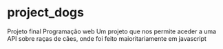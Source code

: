 # project_dogs
Projeto final Programação web
Um projeto que nos permite aceder a uma API sobre raças de cães, onde foi feito maioritariamente em javascript
